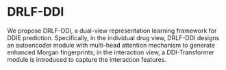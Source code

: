# DRLF-DDI
We propose DRLF-DDI, a dual-view representation learning framework for DDIE prediction. Specifically, in the individual drug view, DRLF-DDI designs an autoencoder module with multi-head attention mechanism to generate enhanced Morgan fingerprints; in the interaction view, a DDI-Transformer module is introduced to capture the interaction features.
